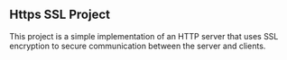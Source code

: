 ## Https SSL Project
This project is a simple implementation of an HTTP server that uses SSL encryption to secure communication between the server and clients.
